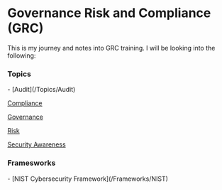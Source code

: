 <h1>Governance Risk and Compliance (GRC)</h1>

This is my journey and notes into GRC training. I will be looking into the following:<br>
<h3>Topics</h3>
  - [Audit](/Topics/Audit)<br>

[Compliance](/Topics/Compliance)<br>

[Governance](/Topics/Governance)<br>

[Risk](/Topics/Risk)<br>

[Security Awareness](Security-Awareness)<br>

<h3>Framesworks</h3>
  - [NIST Cybersecurity Framework](/Frameworks/NIST)<br>

